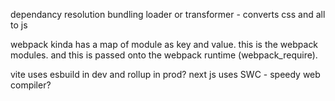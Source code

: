 
dependancy resolution
bundling
loader or transformer - converts css and all to js

webpack kinda has a map of module as key and value. this is the webpack modules. and this is passed onto the webpack runtime (webpack_require).

vite uses esbuild in dev and rollup in prod?
next js uses SWC - speedy web compiler?